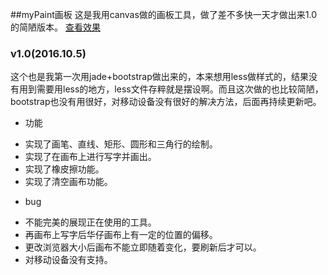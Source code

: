##myPaint画板
这是我用canvas做的画板工具，做了差不多快一天才做出来1.0的简陋版本。
[查看效果](http://foreverz.cn/myPaint/)

### v1.0(2016.10.5)
这个也是我第一次用jade+bootstrap做出来的，本来想用less做样式的，结果没有用到需要用less的地方，less文件存粹就是摆设啊。而且这次做的也比较简陋，bootstrap也没有用很好，对移动设备没有很好的解决方法，后面再持续更新吧。

* 功能
 + 实现了画笔、直线、矩形、圆形和三角行的绘制。
 + 实现了在画布上进行写字并画出。
 + 实现了橡皮擦功能。
 + 实现了清空画布功能。

* bug
 + 不能完美的展现正在使用的工具。
 + 再画布上写字后华仔画布上有一定的位置的偏移。
 + 更改浏览器大小后画布不能立即随着变化，要刷新后才可以。
 + 对移动设备没有支持。
